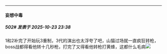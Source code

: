 ﻿
*****

####  妄想中毒  
##### 502#       发表于 2025-10-23 23:38

1和2补完了开始玩3重制，3代的演出也太浮夸了吧，山猫过场就一直疯狂转枪，boss战都得看他转十几秒枪，打完了又得看他转枪打黄蜂，这都什么毛病<img src="https://static.stage1st.com/image/smiley/face2017/068.png" referrerpolicy="no-referrer">


